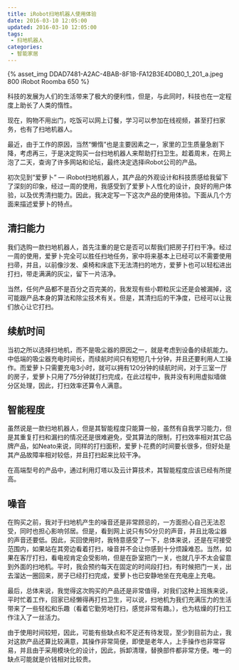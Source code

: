 ```yaml
---
title: iRobot扫地机器人使用体验
date: 2016-03-10 12:05:00
updated: 2016-03-10 12:05:00
tags: 
 - 扫地机器人
categories: 
 - 智能家居
---
```


{% asset_img DDAD7481-A2AC-4BAB-8F1B-FA12B3E4D0B0_1_201_a.jpeg 800 iRobot Roomba 650 %}

科技的发展为人们的生活带来了极大的便利性，但是，与此同时，科技也在一定程度上助长了人类的惰性。

现在，购物不用出门，吃饭可以网上订餐，学习可以参加在线视频，甚至打扫家务，也有了扫地机器人。

<!-- more -->

最近，由于工作的原因，当然“懒惰”也是主要因素之一，家里的卫生质量急剧下降，考虑再三，于是决定购买一台扫地机器人来帮助打扫卫生。趁着周末，在网上泡了二天，查询了许多网站和论坛，最终决定选择iRobot公司的产品。

初次见到“爱萝卜” — iRobot扫地机器人，其产品的外观设计和科技质感给我留下了深刻的印象，经过一周的使用，我感受到了爱萝卜人性化的设计，良好的用户体验，以及优秀清扫能力。因此，我决定写一下这次产品的使用体验。下面从几个方面来描述爱萝卜的特点。

## 清扫能力  

我们选购一款扫地机器人，首先注重的是它是否可以帮我们把房子打扫干净。经过一周的使用，爱萝卜完全可以胜任扫地任务，家中将来基本上已经可以不需要使用扫帚，并且，以前像沙发、桌椅和床底下无法清扫的地方，爱萝卜也可以轻松进出打扫，带走满满的灰尘，留下一片洁净。

当然，任何产品都不是百分之百完美的，我发现有些小颗粒灰尘还是会被漏掉，这可能跟产品本身的算法和除尘技术有关。但是，其清扫后的干净度，已经可以让我们放心让它打扫。

## 续航时间

当初之所以选择扫地机，而不是吸尘器的原因之一，就是考虑到设备的续航能力。中低端的吸尘器充电时间长，而续航时间只有短短几十分钟，并且还要利用人工操作。而爱萝卜只需要充电3小时，就可以拥有120分钟的续航时间，对于三室一厅的房子，爱萝卜只用了75分钟就打扫完成，在此过程中，我并没有利用虚拟墙做分区处理，因此，打扫效率还算令人满意。

## 智能程度

虽然说是一款扫地机器人，但是其智能程度只能算一般，虽然有自我学习能力，但是其重复打扫和漏扫的情况还是很难避免，受其算法的限制，打扫效率相对其它品牌产品，如Neato来说，同样的打扫面积，爱萝卜花费的时间要长很多，但好处是其产品故障率相对较低，并且打扫起来比较干净。

在高端型号的产品中，通过利用灯塔以及云计算技术，其智能程度应该已经有所提高。

## 噪音

在购买之前，我对于扫地机产生的噪音还是非常顾忌的，一方面担心自己无法忍受，同时也担心影响邻居。但是，看到网上说只有50分贝的声音，并且比吸尘器的声音还要低。因此，买回使用时，我特意感受了一下，总体来说，还是在可接受范围内，如果站在其旁边看着打扫，噪音并不会让你感到十分烦躁难忍。当然，如果在客厅打扫，看电视肯定会受影响，但是在卧室把门一关，也就几乎不太会留意到外面的扫地机。平时，我会预约每天在固定的时间段打扫，有时候把门一关，出去溜达一圈回来，房子已经打扫完成，爱萝卜也已安静地坐在充电座上充电。

最后，总体来说，我觉得这次购买的产品还是非常值得，对我们这种上班族来说，平时忙着工作，回家已经懒得再打扫卫生，可以说，扫地机为我们充满压力的生活带来了一些轻松和乐趣（看着它勤劳地打扫，感觉非常有趣。），也为枯燥的打扫工作注入了一丝活力。

由于使用时间较短，因此，可能有些缺点和不足还有待发现，至少到目前为止，我对这款产品还算比较满意，其操作非常简便，即使是老年人，上手操作也非常容易，并且由于采用模块化的设计，因此，拆卸清理，替换部件都非常方便。唯一的缺点可能就是价钱相对比较贵。